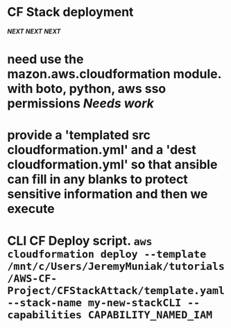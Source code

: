 # CF Stack deployment


***NEXT***   ***NEXT***   ***NEXT***
# need use the mazon.aws.cloudformation module. with boto, python, aws sso permissions ***Needs work***
# provide a 'templated src cloudformation.yml' and a 'dest cloudformation.yml' so that ansible can fill in any blanks to protect sensitive information and then we execute 
# CLI CF Deploy script. `aws cloudformation deploy --template /mnt/c/Users/JeremyMuniak/tutorials/AWS-CF-Project/CFStackAttack/template.yaml --stack-name my-new-stackCLI --capabilities CAPABILITY_NAMED_IAM`




<!-- option 1/3: "export env vars (shortcuts to credentials, shell session only)", need to run aws configure and pass those credentials values in with a named profile: "$ aws configure --profile=JeremyTest" and copy paste from aws credentials, then you can run aws commands from playbooks -->
<!-- option 2: "copy env to ~/.aws/credentials (actually holds credentials)", "$ vim ~/.aws/credentials" paste and add a profile name, export the named profile "$ export AWS_PROFILE=JEMAWS", then you can run aws commands from playbooks without the --profile flag or use that flag to use a specific profile. -->
